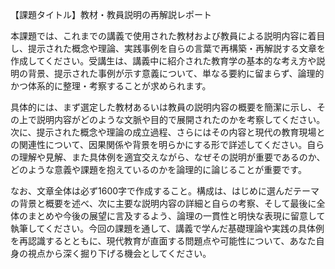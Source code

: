 【課題タイトル】教材・教員説明の再解説レポート

本課題では、これまでの講義で使用された教材および教員による説明内容に着目し、提示された概念や理論、実践事例を自らの言葉で再構築・再解説する文章を作成してください。受講生は、講義中に紹介された教育学の基本的な考え方や説明の背景、提示された事例が示す意義について、単なる要約に留まらず、論理的かつ体系的に整理・考察することが求められます。

具体的には、まず選定した教材あるいは教員の説明内容の概要を簡潔に示し、その上で説明内容がどのような文脈や目的で展開されたのかを考察してください。次に、提示された概念や理論の成立過程、さらにはその内容と現代の教育現場との関連性について、因果関係や背景を明らかにする形で詳述してください。自らの理解や見解、また具体例を適宜交えながら、なぜその説明が重要であるのか、どのような意義や課題を抱えているのかを論理的に論じることが重要です。

なお、文章全体は必ず1600字で作成すること。構成は、はじめに選んだテーマの背景と概要を述べ、次に主要な説明内容の詳細と自らの考察、そして最後に全体のまとめや今後の展望に言及するよう、論理の一貫性と明快な表現に留意して執筆してください。今回の課題を通して、講義で学んだ基礎理論や実践の具体例を再認識するとともに、現代教育が直面する問題点や可能性について、あなた自身の視点から深く掘り下げる機会としてください。